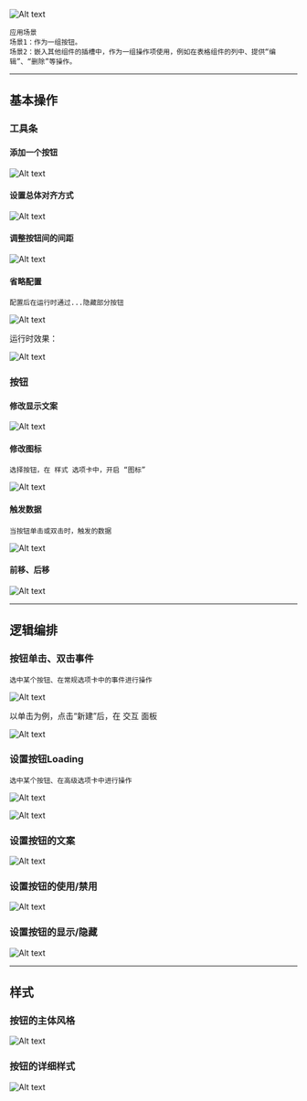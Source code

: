 ![Alt text](img/image.png)

```
应用场景
场景1：作为一组按钮。
场景2：嵌入其他组件的插槽中，作为一组操作项使用，例如在表格组件的列中、提供“编辑”、“删除”等操作。
```

----

## 基本操作
### 工具条
#### 添加一个按钮
![Alt text](img/image-1.png)

#### 设置总体对齐方式
![Alt text](img/image-2.png)

#### 调整按钮间的间距
![Alt text](img/image-3.png)

#### 省略配置
```
配置后在运行时通过...隐藏部分按钮
```
![Alt text](img/image-4.png)

运行时效果：

![Alt text](img/image-5.png)

### 按钮
#### 修改显示文案
![Alt text](img/image-6.png)

#### 修改图标
```
选择按钮，在 样式 选项卡中，开启 “图标”
```
![Alt text](img/image-7.png)

#### 触发数据
```
当按钮单击或双击时，触发的数据
```
![Alt text](img/image-8.png)

#### 前移、后移
![Alt text](img/image-9.png)

----

## 逻辑编排
### 按钮单击、双击事件
```
选中某个按钮、在常规选项卡中的事件进行操作
```
![Alt text](img/image-10.png)

以单击为例，点击“新建”后，在 交互 面板

![Alt text](img/image-11.png)

### 设置按钮Loading
```
选中某个按钮、在高级选项卡中进行操作
```
![Alt text](img/image-12.png)

![Alt text](img/image-13.png)

### 设置按钮的文案
![Alt text](img/image-14.png)

### 设置按钮的使用/禁用
![Alt text](img/image-15.png)

### 设置按钮的显示/隐藏
![Alt text](img/image-16.png)

----
## 样式
### 按钮的主体风格
![Alt text](img/image-17.png)

### 按钮的详细样式
![Alt text](img/image-18.png)
